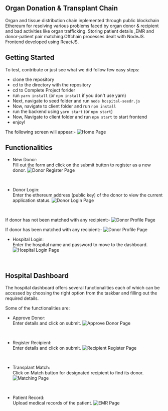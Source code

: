 ## Organ Donation & Transplant Chain
Organ and tissue distribution chain inplemented through public blockchain Ethereum for resolving various problems faced by organ donor & recipient and bad activities like organ trafficking. Storing patient details ,EMR and donor-patient pair matching.Offchain processes dealt with NodeJS. Frontend developed using ReactJS.

## Getting Started

To test, contribute or just see what we did follow few easy steps:
- clone the repository
- cd to the directory with the repository
- cd to Complete Project forlder
- run `yarn install` (or `npm install` if you don't use yarn)
- Next, navigate to seed folder and run
  `node hospital-seedr.js`
- Now, navigate to client folder and run `npm install`
- run the backend using `yarn start` (or `npm start`)
- Now, Navigate to client folder and run `npm start` to start frontend
- enjoy!

The following screen will appear:-
![Home Page](https://github.com/Pratyush-Ranjan/Organ-Donation-Transplant-Chain/blob/master/Complete%20Project/images/home.png)
<br/>

## Functionalities

- New Donor: <br/>
Fill out the form and click on the submit button to register as a new donor.
![Donor Register Page](https://github.com/Pratyush-Ranjan/Organ-Donation-Transplant-Chain/blob/master/Complete%20Project/images/Donor_Register.png)
<br/>

- Donor Login: <br/>
Enter the ethereum address (public key) of the donor to view the current application status.
![Donor Login Page](https://github.com/Pratyush-Ranjan/Organ-Donation-Transplant-Chain/blob/master/Complete%20Project/images/donor_login.png)
<br/>

If donor has not been matched with any recipient:-
![Donor Profile Page](https://github.com/Pratyush-Ranjan/Organ-Donation-Transplant-Chain/blob/master/Complete%20Project/images/donorwithoutmatch.png)
<br/>

If donor has been matched with any recipient:-
![Donor Profile Page](https://github.com/Pratyush-Ranjan/Organ-Donation-Transplant-Chain/blob/master/Complete%20Project/images/donorwithmatch.png)
<br/>

- Hospital Login: <br/>
Enter the hospital name and password to move to the dashboard.
![Hospital Login Page](https://github.com/Pratyush-Ranjan/Organ-Donation-Transplant-Chain/blob/master/Complete%20Project/images/hospital_login.png)
<br/>

## Hospital Dashboard

The hospital dashboard offers several functionalities each of which can be accessed by choosing the right option from the taskbar and filling out the required details.

Some of the functionalities are:

- Approve Donor: <br/>
Enter details and click on submit.
![Approve Donor Page](https://github.com/Pratyush-Ranjan/Organ-Donation-Transplant-Chain/blob/master/Complete%20Project/images/approve_donor.png)
<br/>

- Register Recipient:<br/>
Enter details and click on submit.
![Recipient Register Page](https://github.com/Pratyush-Ranjan/Organ-Donation-Transplant-Chain/blob/master/Complete%20Project/images/recipient_register.png)
<br/>

- Transplant Match: <br/>
Click on Match button for designated recipient to find its donor.
![Matching Page](https://github.com/Pratyush-Ranjan/Organ-Donation-Transplant-Chain/blob/master/Complete%20Project/images/matching.png)
<br/>

- Patient Record: <br/>
Upload medical records of the patient.
![EMR Page](https://github.com/Pratyush-Ranjan/Organ-Donation-Transplant-Chain/blob/master/Complete%20Project/images/getEMR.png)
<br/>
